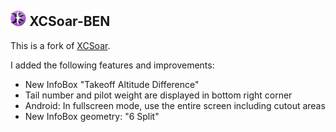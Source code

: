 ## <img src="./Data/graphics/logo.svg" width="5%" alt="XCSoar Logo"> XCSoar-BEN



This is a fork of [XCSoar](https://github.com/XCSoar/XCSoar). 

I added the following features and improvements:
  * New InfoBox "Takeoff Altitude Difference"
  * Tail number and pilot weight are displayed in bottom right corner
  * Android: In fullscreen mode, use the entire screen including cutout areas
  * New InfoBox geometry: "6 Split"

